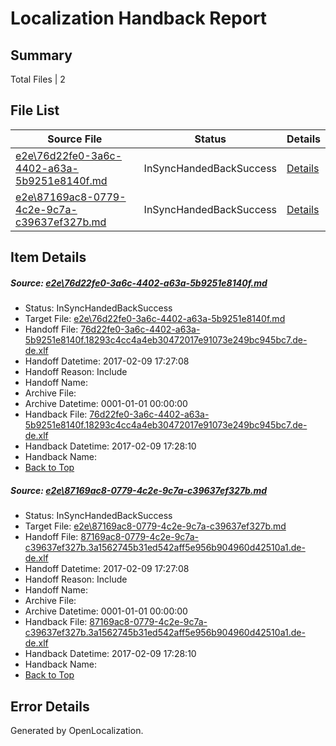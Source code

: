 # <a name='report-top'></a> Localization Handback Report

## Summary
 Total Files | 2

## File List
 Source File | Status | Details 
 ----------- | ------ | ------- 
 [e2e\76d22fe0-3a6c-4402-a63a-5b9251e8140f.md](https://github.com/OpenLocalizationTestOrg/ol-test0/blob/7799577f84d3449b102be62cd98081e4e4b1b299/e2e/76d22fe0-3a6c-4402-a63a-5b9251e8140f.md) | InSyncHandedBackSuccess | [Details](#8e03cad6abf9fcd71acb58e1a1cd8b136380039c8)
 [e2e\87169ac8-0779-4c2e-9c7a-c39637ef327b.md](https://github.com/OpenLocalizationTestOrg/ol-test0/blob/7799577f84d3449b102be62cd98081e4e4b1b299/e2e/87169ac8-0779-4c2e-9c7a-c39637ef327b.md) | InSyncHandedBackSuccess | [Details](#678d793398ae24b18ecbefa7b7221daffa0932849)

## Item Details
##### <a name='8e03cad6abf9fcd71acb58e1a1cd8b136380039c8'></a> Source: [e2e\76d22fe0-3a6c-4402-a63a-5b9251e8140f.md](https://github.com/OpenLocalizationTestOrg/ol-test0/blob/7799577f84d3449b102be62cd98081e4e4b1b299/e2e/76d22fe0-3a6c-4402-a63a-5b9251e8140f.md)
* Status: InSyncHandedBackSuccess
* Target File: [e2e\76d22fe0-3a6c-4402-a63a-5b9251e8140f.md](https://github.com/OpenLocalizationTestOrg/ol-test0-dede/blob/d1bf9b257817227ea0a6bf10a9d573e4ea4539ff/e2e/76d22fe0-3a6c-4402-a63a-5b9251e8140f.md)
* Handoff File: [76d22fe0-3a6c-4402-a63a-5b9251e8140f.18293c4cc4a4eb30472017e91073e249bc945bc7.de-de.xlf](https://github.com/OpenLocalizationTestOrg/ol-test0-handoff/blob/9be67d6cf2f2bde49b4d26a24b4c6aedc6921223/ol-handoff/OpenLocalizationTestOrg/ol-test0-dede/shujia/76d22fe0-3a6c-4402-a63a-5b9251e8140f.18293c4cc4a4eb30472017e91073e249bc945bc7.de-de.xlf)
* Handoff Datetime: 2017-02-09 17:27:08
* Handoff Reason: Include
* Handoff Name: 
* Archive File: 
* Archive Datetime: 0001-01-01 00:00:00
* Handback File: [76d22fe0-3a6c-4402-a63a-5b9251e8140f.18293c4cc4a4eb30472017e91073e249bc945bc7.de-de.xlf](https://github.com/OpenLocalizationTestOrg/ol-test0-handback/blob/bd16ec2ca84c7de5bce84533954163e858f3dd40/ol-handback/OpenLocalizationTestOrg/ol-test0-dede/shujia/76d22fe0-3a6c-4402-a63a-5b9251e8140f.18293c4cc4a4eb30472017e91073e249bc945bc7.de-de.xlf)
* Handback Datetime: 2017-02-09 17:28:10
* Handback Name: 
* [Back to Top](#report-top)

##### <a name='678d793398ae24b18ecbefa7b7221daffa0932849'></a> Source: [e2e\87169ac8-0779-4c2e-9c7a-c39637ef327b.md](https://github.com/OpenLocalizationTestOrg/ol-test0/blob/7799577f84d3449b102be62cd98081e4e4b1b299/e2e/87169ac8-0779-4c2e-9c7a-c39637ef327b.md)
* Status: InSyncHandedBackSuccess
* Target File: [e2e\87169ac8-0779-4c2e-9c7a-c39637ef327b.md](https://github.com/OpenLocalizationTestOrg/ol-test0-dede/blob/d1bf9b257817227ea0a6bf10a9d573e4ea4539ff/e2e/87169ac8-0779-4c2e-9c7a-c39637ef327b.md)
* Handoff File: [87169ac8-0779-4c2e-9c7a-c39637ef327b.3a1562745b31ed542aff5e956b904960d42510a1.de-de.xlf](https://github.com/OpenLocalizationTestOrg/ol-test0-handoff/blob/9be67d6cf2f2bde49b4d26a24b4c6aedc6921223/ol-handoff/OpenLocalizationTestOrg/ol-test0-dede/shujia/87169ac8-0779-4c2e-9c7a-c39637ef327b.3a1562745b31ed542aff5e956b904960d42510a1.de-de.xlf)
* Handoff Datetime: 2017-02-09 17:27:08
* Handoff Reason: Include
* Handoff Name: 
* Archive File: 
* Archive Datetime: 0001-01-01 00:00:00
* Handback File: [87169ac8-0779-4c2e-9c7a-c39637ef327b.3a1562745b31ed542aff5e956b904960d42510a1.de-de.xlf](https://github.com/OpenLocalizationTestOrg/ol-test0-handback/blob/bd16ec2ca84c7de5bce84533954163e858f3dd40/ol-handback/OpenLocalizationTestOrg/ol-test0-dede/shujia/87169ac8-0779-4c2e-9c7a-c39637ef327b.3a1562745b31ed542aff5e956b904960d42510a1.de-de.xlf)
* Handback Datetime: 2017-02-09 17:28:10
* Handback Name: 
* [Back to Top](#report-top)


## Error Details

Generated by OpenLocalization.
